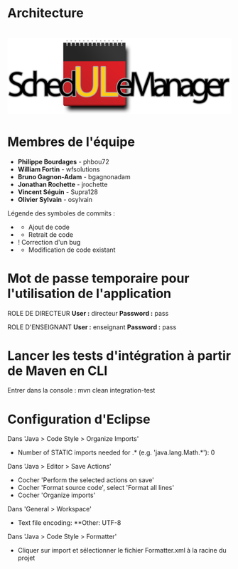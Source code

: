 Architecture
============

# <img src="https://github.com/glo-ulaval/Architecture/blob/7c7a0627c9be33064b959c31808eac6f0a953f4c/schedulemanager/src/main/webapp/assets/img/logo.png?raw=true"/>

Membres de l'équipe
===================

- **Philippe Bourdages** - phbou72
- **William Fortin** - wfsolutions
- **Bruno Gagnon-Adam** - bgagnonadam
- **Jonathan Rochette** - jrochette
- **Vincent Séguin** - Supra128
- **Olivier Sylvain** - osylvain


Légende des symboles de commits :

* + Ajout de code
* - Retrait de code
* ! Correction d'un bug
* * Modification de code existant

Mot de passe temporaire pour l'utilisation de l'application
===========================================================

ROLE DE DIRECTEUR
**User :** directeur
**Password :** pass

ROLE D'ENSEIGNANT
**User :** enseignant
**Password :** pass

Lancer les tests d'intégration à partir de Maven en CLI 
=======================================================

Entrer dans la console : mvn clean integration-test

Configuration d'Eclipse
=======================

Dans 'Java > Code Style > Organize Imports'
  * Number of STATIC imports needed for .* (e.g. 'java.lang.Math.*'): 0
	
Dans 'Java > Editor > Save Actions'
  * Cocher 'Perform the selected actions on save'
  * Cocher 'Format source code', select 'Format all lines'
  * Cocher 'Organize imports'
	
Dans 'General > Workspace'
  * Text file encoding:
    **Other: UTF-8

Dans 'Java > Code Style > Formatter'
  * Cliquer sur import et sélectionner le fichier Formatter.xml à la racine du projet

